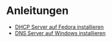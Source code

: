 # Anleitungen
- [DHCP Server auf Fedora installieren](/Anleitungen/DHCP%20Settup%20on%20Fedora.md)
- [DNS Server auf Windows installieren](/Anleitungen/DNS%20Server%20auf%20Windows.md)